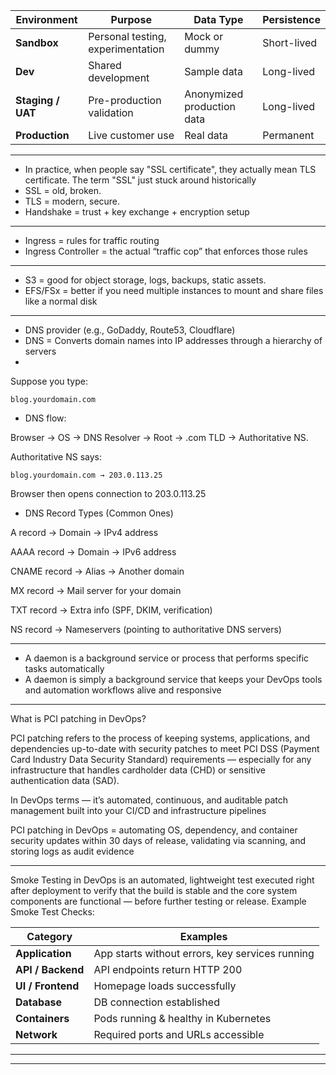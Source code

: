 

| Environment       | Purpose                           | Data Type                  | Persistence |
| ----------------- | --------------------------------- | -------------------------- | ----------- |
| **Sandbox**       | Personal testing, experimentation | Mock or dummy              | Short-lived |
| **Dev**           | Shared development                | Sample data                | Long-lived  |
| **Staging / UAT** | Pre-production validation         | Anonymized production data | Long-lived  |
| **Production**    | Live customer use                 | Real data                  | Permanent   |

---
- In practice, when people say "SSL certificate", they actually mean TLS certificate. The term "SSL" just stuck around historically
- SSL = old, broken.
- TLS = modern, secure.
- Handshake = trust + key exchange + encryption setup

---

- Ingress = rules for traffic routing
- Ingress Controller = the actual “traffic cop” that enforces those rules
---
- S3 = good for object storage, logs, backups, static assets.
- EFS/FSx = better if you need multiple instances to mount and share files like a normal disk
---
- DNS provider (e.g., GoDaddy, Route53, Cloudflare)
- DNS = Converts domain names into IP addresses through a hierarchy of servers
- 
Suppose you type:
```
blog.yourdomain.com
```

- DNS flow:

Browser → OS → DNS Resolver → Root → .com TLD → Authoritative NS.

Authoritative NS says:
```
blog.yourdomain.com → 203.0.113.25
```

Browser then opens connection to 203.0.113.25

- DNS Record Types (Common Ones)

A record → Domain → IPv4 address

AAAA record → Domain → IPv6 address

CNAME record → Alias → Another domain

MX record → Mail server for your domain

TXT record → Extra info (SPF, DKIM, verification)

NS record → Nameservers (pointing to authoritative DNS servers)

---
- A daemon is a background service or process that performs specific tasks automatically
- A daemon is simply a background service that keeps your DevOps tools and automation workflows alive and responsive
---
What is PCI patching in DevOps?

PCI patching refers to the process of keeping systems, applications, and dependencies up-to-date with security patches to meet PCI DSS (Payment Card Industry Data Security Standard) requirements — especially for any infrastructure that handles cardholder data (CHD) or sensitive authentication data (SAD).

In DevOps terms — it’s automated, continuous, and auditable patch management built into your CI/CD and infrastructure pipelines

PCI patching in DevOps = automating OS, dependency, and container security updates within 30 days of release, validating via scanning, and storing logs as audit evidence

---
Smoke Testing in DevOps is an automated, lightweight test executed right after deployment to verify that the build is stable and the core system components are functional — before further testing or release.
Example Smoke Test Checks:

| Category          | Examples                                        |
| ----------------- | ----------------------------------------------- |
| **Application**   | App starts without errors, key services running |
| **API / Backend** | API endpoints return HTTP 200                   |
| **UI / Frontend** | Homepage loads successfully                     |
| **Database**      | DB connection established                       |
| **Containers**    | Pods running & healthy in Kubernetes            |
| **Network**       | Required ports and URLs accessible              |

---

---
